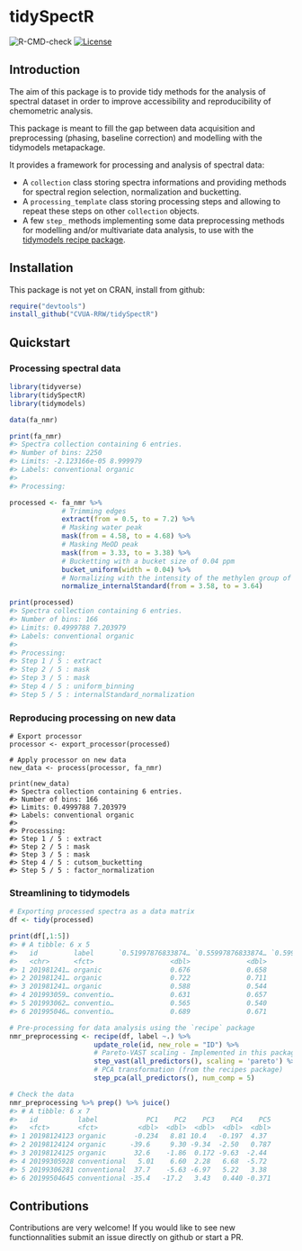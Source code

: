 # tidySpectR

![R-CMD-check](https://github.com/CVUA-RRW/tidySpectR/workflows/R-CMD-check/badge.svg)
[![License](https://img.shields.io/badge/License-BSD%203--Clause-blue.svg)](https://opensource.org/licenses/BSD-3-Clause)


## Introduction

The aim of this package is to provide tidy methods for the 
analysis of spectral dataset in order to improve 
accessibility and reproducibility of chemometric analysis.

This package is meant to fill the gap between data acquisition 
and preprocessing (phasing, baseline correction) and modelling
with the tidymodels metapackage.

It provides a framework for processing and analysis of spectral data:
 * A `collection` class storing spectra informations and providing methods for 
spectral region selection, normalization and bucketting.
 * A `processing_template` class storing processing steps and allowing to repeat
these steps on other `collection` objects.
 * A few `step_` methods implementing some data preprocessing methods for modelling and/or 
multivariate data analysis, to use with the [tidymodels recipe package](https://github.com/tidymodels/recipes). 

## Installation

This package is not yet on CRAN, install from github:

```r
require("devtools")
install_github("CVUA-RRW/tidySpectR")
```

## Quickstart

### Processing spectral data

```r
library(tidyverse)
library(tidySpectR)
library(tidymodels)

data(fa_nmr)

print(fa_nmr)
#> Spectra collection containing 6 entries.
#> Number of bins: 2250
#> Limits: -2.123166e-05 8.999979
#> Labels: conventional organic
#> 
#> Processing:

processed <- fa_nmr %>% 
             # Trimming edges
             extract(from = 0.5, to = 7.2) %>% 
             # Masking water peak
             mask(from = 4.58, to = 4.68) %>% 
             # Masking MeOD peak
             mask(from = 3.33, to = 3.38) %>% 
             # Bucketting with a bucket size of 0.04 ppm
             bucket_uniform(width = 0.04) %>% 
             # Normalizing with the intensity of the methylen group of phospahtidylcholin
             normalize_internalStandard(from = 3.58, to = 3.64) 

print(processed)
#> Spectra collection containing 6 entries.
#> Number of bins: 166
#> Limits: 0.4999788 7.203979
#> Labels: conventional organic
#> 
#> Processing:
#> Step 1 / 5 : extract
#> Step 2 / 5 : mask
#> Step 3 / 5 : mask
#> Step 4 / 5 : uniform_binning
#> Step 5 / 5 : internalStandard_normalization
```

### Reproducing processing on new data

```recipe
# Export processor
processor <- export_processor(processed)

# Apply processor on new data
new_data <- process(processor, fa_nmr)

print(new_data)
#> Spectra collection containing 6 entries.
#> Number of bins: 166
#> Limits: 0.4999788 7.203979
#> Labels: conventional organic
#> 
#> Processing:
#> Step 1 / 5 : extract
#> Step 2 / 5 : mask
#> Step 3 / 5 : mask
#> Step 4 / 5 : cutsom_bucketting
#> Step 5 / 5 : factor_normalization
```

### Streamlining to tidymodels

```r
# Exporting processed spectra as a data matrix
df <- tidy(processed)

print(df[,1:5]) 
#> # A tibble: 6 x 5
#>   id         label      `0.51997876833874… `0.55997876833874… `0.59997876833874…
#>   <chr>      <fct>                   <dbl>              <dbl>              <dbl>
#> 1 201981241… organic                 0.676              0.658               4.63
#> 2 201981241… organic                 0.722              0.711               5.20
#> 3 201981241… organic                 0.588              0.544               3.90
#> 4 201993059… conventio…              0.631              0.657               4.74
#> 5 201993062… conventio…              0.565              0.540               4.11
#> 6 201995046… conventio…              0.689              0.671               5.31

# Pre-processing for data analysis using the `recipe` package
nmr_preprocessing <- recipe(df, label ~.) %>%
                     update_role(id, new_role = "ID") %>% 
                     # Pareto-VAST scaling - Implemented in this package
                     step_vast(all_predictors(), scaling = 'pareto') %>%
                     # PCA transformation (from the recipes package)
                     step_pca(all_predictors(), num_comp = 5)

# Check the data 
nmr_preprocessing %>% prep() %>% juice()
#> # A tibble: 6 x 7
#>   id          label            PC1    PC2    PC3    PC4    PC5
#>   <fct>       <fct>          <dbl>  <dbl>  <dbl>  <dbl>  <dbl>
#> 1 20198124123 organic       -0.234   8.81 10.4   -0.197  4.37
#> 2 20198124124 organic      -39.6     9.30 -9.34  -2.50   0.787
#> 3 20198124125 organic       32.6    -1.86  0.172 -9.63  -2.44
#> 4 20199305928 conventional   5.01    6.60  2.28   6.68  -5.72
#> 5 20199306281 conventional  37.7    -5.63 -6.97   5.22   3.38
#> 6 20199504645 conventional -35.4   -17.2   3.43   0.440 -0.371
```

## Contributions

Contributions are very welcome!
If you would like to see new functionnalities submit an issue directly 
on github or start a PR.